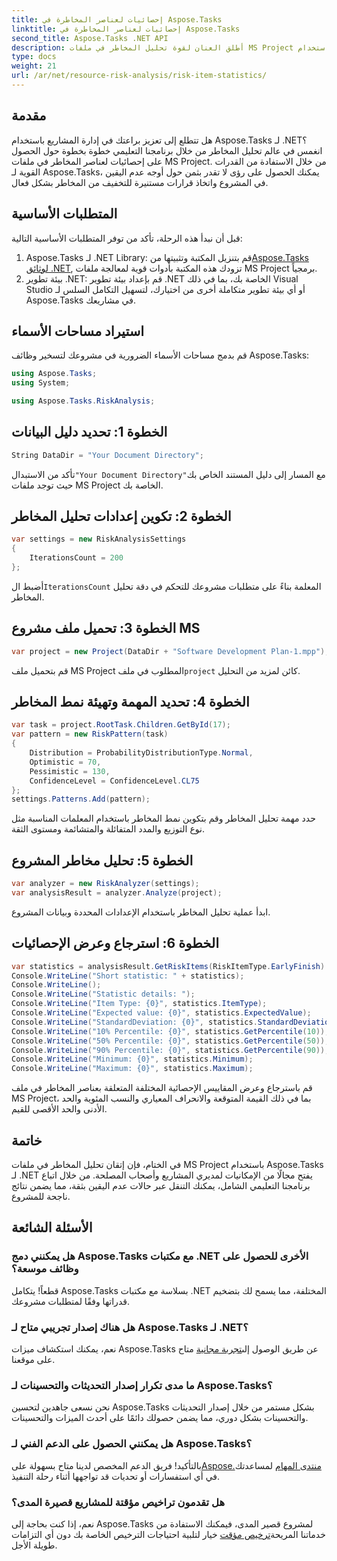 ```yaml
---
title: إحصائيات لعناصر المخاطرة في Aspose.Tasks
linktitle: إحصائيات لعناصر المخاطرة في Aspose.Tasks
second_title: Aspose.Tasks .NET API
description: أطلق العنان لقوة تحليل المخاطر في ملفات MS Project باستخدام Aspose.Tasks لـ .NET. احصل على رؤى وخفف من حالات عدم اليقين وحقق نجاح المشروع دون عناء.
type: docs
weight: 21
url: /ar/net/resource-risk-analysis/risk-item-statistics/
---
```

## مقدمة
هل تتطلع إلى تعزيز براعتك في إدارة المشاريع باستخدام Aspose.Tasks لـ .NET؟ انغمس في عالم تحليل المخاطر من خلال برنامجنا التعليمي خطوة بخطوة حول الحصول على إحصائيات لعناصر المخاطر في ملفات MS Project. من خلال الاستفادة من القدرات القوية لـ Aspose.Tasks، يمكنك الحصول على رؤى لا تقدر بثمن حول أوجه عدم اليقين في المشروع واتخاذ قرارات مستنيرة للتخفيف من المخاطر بشكل فعال.
## المتطلبات الأساسية
قبل أن نبدأ هذه الرحلة، تأكد من توفر المتطلبات الأساسية التالية:
1.  Aspose.Tasks لـ .NET Library: قم بتنزيل المكتبة وتثبيتها من[Aspose.Tasks لوثائق .NET](https://reference.aspose.com/tasks/net/), تزودك هذه المكتبة بأدوات قوية لمعالجة ملفات MS Project برمجياً.
2. بيئة تطوير .NET: قم بإعداد بيئة تطوير .NET الخاصة بك، بما في ذلك Visual Studio أو أي بيئة تطوير متكاملة أخرى من اختيارك، لتسهيل التكامل السلس لـ Aspose.Tasks في مشاريعك.

## استيراد مساحات الأسماء
قم بدمج مساحات الأسماء الضرورية في مشروعك لتسخير وظائف Aspose.Tasks:
```csharp
using Aspose.Tasks;
using System;

using Aspose.Tasks.RiskAnalysis;
```

## الخطوة 1: تحديد دليل البيانات
```csharp
String DataDir = "Your Document Directory";
```
 تأكد من الاستبدال`"Your Document Directory"`مع المسار إلى دليل المستند الخاص بك حيث توجد ملفات MS Project الخاصة بك.
## الخطوة 2: تكوين إعدادات تحليل المخاطر
```csharp
var settings = new RiskAnalysisSettings
{
    IterationsCount = 200
};
```
 أضبط ال`IterationsCount` المعلمة بناءً على متطلبات مشروعك للتحكم في دقة تحليل المخاطر.
## الخطوة 3: تحميل ملف مشروع MS
```csharp
var project = new Project(DataDir + "Software Development Plan-1.mpp");
```
 قم بتحميل ملف MS Project المطلوب في ملف`project` كائن لمزيد من التحليل.
## الخطوة 4: تحديد المهمة وتهيئة نمط المخاطر
```csharp
var task = project.RootTask.Children.GetById(17);
var pattern = new RiskPattern(task)
{
    Distribution = ProbabilityDistributionType.Normal,
    Optimistic = 70,
    Pessimistic = 130,
    ConfidenceLevel = ConfidenceLevel.CL75
};
settings.Patterns.Add(pattern);
```
حدد مهمة تحليل المخاطر وقم بتكوين نمط المخاطر باستخدام المعلمات المناسبة مثل نوع التوزيع والمدد المتفائلة والمتشائمة ومستوى الثقة.
## الخطوة 5: تحليل مخاطر المشروع
```csharp
var analyzer = new RiskAnalyzer(settings);
var analysisResult = analyzer.Analyze(project);
```
ابدأ عملية تحليل المخاطر باستخدام الإعدادات المحددة وبيانات المشروع.
## الخطوة 6: استرجاع وعرض الإحصائيات
```csharp
var statistics = analysisResult.GetRiskItems(RiskItemType.EarlyFinish).Get(project.RootTask);
Console.WriteLine("Short statistic: " + statistics);
Console.WriteLine();
Console.WriteLine("Statistic details: ");
Console.WriteLine("Item Type: {0}", statistics.ItemType);
Console.WriteLine("Expected value: {0}", statistics.ExpectedValue);
Console.WriteLine("StandardDeviation: {0}", statistics.StandardDeviation);
Console.WriteLine("10% Percentile: {0}", statistics.GetPercentile(10));
Console.WriteLine("50% Percentile: {0}", statistics.GetPercentile(50));
Console.WriteLine("90% Percentile: {0}", statistics.GetPercentile(90));
Console.WriteLine("Minimum: {0}", statistics.Minimum);
Console.WriteLine("Maximum: {0}", statistics.Maximum);
```
قم باسترجاع وعرض المقاييس الإحصائية المختلفة المتعلقة بعناصر المخاطر في ملف MS Project، بما في ذلك القيمة المتوقعة والانحراف المعياري والنسب المئوية والحد الأدنى والحد الأقصى للقيم.

## خاتمة
في الختام، فإن إتقان تحليل المخاطر في ملفات MS Project باستخدام Aspose.Tasks لـ .NET يفتح مجالًا من الإمكانيات لمديري المشاريع وأصحاب المصلحة. من خلال اتباع برنامجنا التعليمي الشامل، يمكنك التنقل عبر حالات عدم اليقين بثقة، مما يضمن نتائج ناجحة للمشروع.
## الأسئلة الشائعة
### هل يمكنني دمج Aspose.Tasks مع مكتبات .NET الأخرى للحصول على وظائف موسعة؟
قطعاً! يتكامل Aspose.Tasks بسلاسة مع مكتبات .NET المختلفة، مما يسمح لك بتضخيم قدراتها وفقًا لمتطلبات مشروعك.
### هل هناك إصدار تجريبي متاح لـ Aspose.Tasks لـ .NET؟
 نعم، يمكنك استكشاف ميزات Aspose.Tasks عن طريق الوصول إلى[تجربة مجانية](https://releases.aspose.com/) متاح على موقعنا.
### ما مدى تكرار إصدار التحديثات والتحسينات لـ Aspose.Tasks؟
نحن نسعى جاهدين لتحسين Aspose.Tasks بشكل مستمر من خلال إصدار التحديثات والتحسينات بشكل دوري، مما يضمن حصولك دائمًا على أحدث الميزات والتحسينات.
### هل يمكنني الحصول على الدعم الفني لـ Aspose.Tasks؟
بالتأكيد! فريق الدعم المخصص لدينا متاح بسهولة على[Aspose.منتدى المهام](https://forum.aspose.com/c/tasks/15) لمساعدتك في أي استفسارات أو تحديات قد تواجهها أثناء رحلة التنفيذ.
### هل تقدمون تراخيص مؤقتة للمشاريع قصيرة المدى؟
 نعم، إذا كنت بحاجة إلى Aspose.Tasks لمشروع قصير المدى، فيمكنك الاستفادة من خدماتنا المريحة[ترخيص مؤقت](https://purchase.aspose.com/temporary-license/) خيار لتلبية احتياجات الترخيص الخاصة بك دون أي التزامات طويلة الأجل.